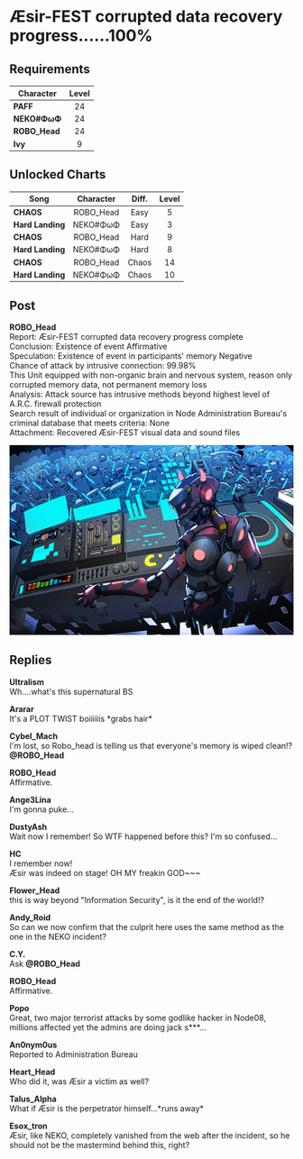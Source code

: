 # Æsir-FEST corrupted data recovery progress......100% 
## Requirements
|  Character  |Level|
|-------------|:---:|
|**PAFF**     | 24  |
|**NEKO#ΦωΦ** | 24  |
|**ROBO_Head**| 24  |
|**Ivy**      |  9  |

## Unlocked Charts
|      Song      |Character|Diff.|Level|
|----------------|:-------:|:---:|:---:|
|**CHAOS**       |ROBO_Head|Easy |  5  |
|**Hard Landing**|NEKO#ΦωΦ |Easy |  3  |
|**CHAOS**       |ROBO_Head|Hard |  9  |
|**Hard Landing**|NEKO#ΦωΦ |Hard |  8  |
|**CHAOS**       |ROBO_Head|Chaos| 14  |
|**Hard Landing**|NEKO#ΦωΦ |Chaos| 10  |

## Post
**ROBO_Head**<br>
Report: Æsir-FEST corrupted data recovery progress complete<br>
Conclusion: Existence of event   Affirmative<br>
Speculation: Existence of event in participants' memory  Negative<br>
Chance of attack by intrusive connection: 99.98%<br>
This Unit equipped with non-organic brain and nervous system, reason only corrupted memory data, not permanent memory loss<br>
Analysis: Attack source has intrusive methods beyond highest level of A.R.C. firewall protection<br>
Search result of individual or organization in Node Administration Bureau's criminal database that meets criteria: None<br>
Attachment: Recovered Æsir-FEST visual data and sound files

![r2401.png](./attachments/r2401.png)
## Replies
**Ultralism**<br>
Wh....what's this supernatural BS

**Ararar**<br>
It's a PLOT TWIST boiiiiiis \*grabs hair\*

**Cybel_Mach**<br>
I'm lost, so Robo\_head is telling us that everyone's memory is wiped clean!? **@ROBO\_Head**

**ROBO_Head**<br>
Affirmative.

**Ange3Lina**<br>
I'm gonna puke...

**DustyAsh**<br>
Wait now I remember! So WTF happened before this? I'm so confused...

**HC**<br>
I remember now!<br>
Æsir was indeed on stage! OH MY freakin GOD~~~

**Flower_Head**<br>
this is way beyond "Information Security", is it the end of the world!?

**Andy_Roid**<br>
So can we now confirm that the culprit here uses the same method as the one in the NEKO incident?

**C.Y.**<br>
Ask **@ROBO\_Head**

**ROBO_Head**<br>
Affirmative.

**Popo**<br>
Great, two major terrorist attacks by some godlike hacker in Node08, millions affected yet the admins are doing jack s\*\*\*...

**An0nym0us**<br>
Reported to Administration Bureau

**Heart_Head**<br>
Who did it, was Æsir a victim as well?

**Talus_Alpha**<br>
What if Æsir is the perpetrator himself...\*runs away\*

**Esox_tron**<br>
Æsir, like NEKO, completely vanished from the web after the incident, so he should not be the mastermind behind this, right?

